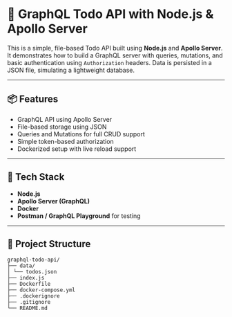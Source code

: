 # 📝 GraphQL Todo API with Node.js & Apollo Server

This is a simple, file-based Todo API built using **Node.js** and **Apollo Server**. It demonstrates how to build a GraphQL server with queries, mutations, and basic authentication using `Authorization` headers. Data is persisted in a JSON file, simulating a lightweight database.

---

## 📦 Features

- GraphQL API using Apollo Server
- File-based storage using JSON
- Queries and Mutations for full CRUD support
- Simple token-based authorization
- Dockerized setup with live reload support

---

## 🚀 Tech Stack

- **Node.js**
- **Apollo Server (GraphQL)**
- **Docker**
- **Postman / GraphQL Playground** for testing

---

## 📁 Project Structure

```
graphql-todo-api/
├── data/
│ └── todos.json
├── index.js
├── Dockerfile
├── docker-compose.yml
├── .dockerignore
├── .gitignore
└── README.md
```